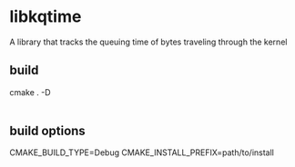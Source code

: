 libkqtime
=========

A library that tracks the queuing time of bytes traveling through the kernel

build
-----

cmake . -D<option>

build options
--------------------------

CMAKE_BUILD_TYPE=Debug
CMAKE_INSTALL_PREFIX=path/to/install
